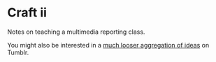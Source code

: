 Craft ii
======

Notes on teaching a multimedia reporting class. 

You might also be interested in a [much looser aggregation of ideas](http://craft-ii.tumblr.com/) on Tumblr. 
